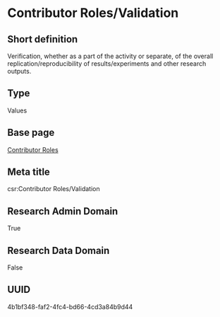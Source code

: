 # Contributor Roles/Validation
## Short definition
Verification, whether as a part of the activity or separate, of the overall replication/reproducibility of results/experiments and other research outputs.
## Type
Values
## Base page
[Contributor Roles](../../Objects/Contributor%20Roles.md)
## Meta title
csr:Contributor Roles/Validation
## Research Admin Domain
True
## Research Data Domain
False
## UUID
4b1bf348-faf2-4fc4-bd66-4cd3a84b9d44
